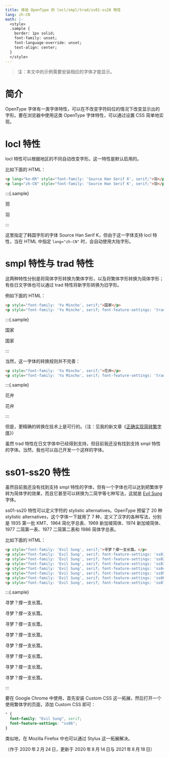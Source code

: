 ```yaml
---
title: 体验 OpenType 的 locl/smpl/trad/ss01-ss20 特性
lang: zh-CN
math: |-
  <style>
  .sample {
    border: 1px solid;
    font-family: unset;
    font-language-override: unset;
    text-align: center;
  }
  </style>
---
```


> 注：本文中的示例需要安装相应的字体才能显示。

# 简介

OpenType 字体有一类字体特性，可以在不改变字符码位的情况下改变显示出的字形。要在浏览器中使用这类 OpenType 字体特性，可以通过设置 CSS 简单地实现。

# locl 特性

locl 特性可以根据地区的不同自动改变字形。这一特性是默认启用的。

比如下面的 HTML：

```html
<p lang="ko-KR" style="font-family: 'Source Han Serif K', serif;">羽</p>
<p lang="zh-CN" style="font-family: 'Source Han Serif K', serif;">羽</p>
```

:::{.sample}
<p lang="ko-KR" style="font-family: 'Source Han Serif K', serif;">羽</p>
<p lang="zh-CN" style="font-family: 'Source Han Serif K', serif;">羽</p>
:::

这里指定了韩国字形的字体 Source Han Serif K，但由于这一字体支持 locl 特性，当在 HTML 中指定 `lang="zh-CN"` 时，会自动使用大陆字形。

# smpl 特性与 trad 特性

这两种特性分别是将简体字形转换为繁体字形，以及将繁体字形转换为简体字形；有些日文字体也可以通过 trad 特性将新字形转换为旧字形。

例如下面的 HTML：

```html
<p style="font-family: 'Yu Mincho', serif;">国家</p>
<p style="font-family: 'Yu Mincho', serif; font-feature-settings: 'trad';">国家</p>
```

:::{.sample}
<p style="font-family: 'Yu Mincho', serif;">国家</p>
<p style="font-family: 'Yu Mincho', serif; font-feature-settings: 'trad';">国家</p>
:::

当然，这一字体的转换规则并不完善：

```html
<p style="font-family: 'Yu Mincho', serif;">花弁</p>
<p style="font-family: 'Yu Mincho', serif; font-feature-settings: 'trad';">花弁</p>
```

:::{.sample}
<p style="font-family: 'Yu Mincho', serif;">花弁</p>
<p style="font-family: 'Yu Mincho', serif; font-feature-settings: 'trad';">花弁</p>
:::

但是，更精确的转换在技术上是可行的。（注：见我的新文章《[正确实现简转繁字体](https://ayaka.shn.hk/s2tfont/)》）

虽然 trad 特性在日文字体中已经得到支持，但目前我还没有找到支持 smpl 特性的字体。当然，我也可以自己开发一个这样的字体。

# ss01-ss20 特性

虽然目前我还没有找到支持 smpl 特性的字体，但有一个字体也可以达到把繁体字转为简体字的效果，而且它甚至可以转换为二简字等七种写法，这就是 [Evil Sung](https://github.com/ButTaiwan/evilsung) 字体。

ss01-ss20 特性可以定义字符的 stylistic alternatives。OpenType 预留了 20 种 stylistic alternatives，这个字体一下就用了 7 种，定义了汉字的各种写法，分别是 1935 第一批 KMT、1964 简化字总表、1969 新加坡简体、1974 新加坡简体、1977 二简第一表、1977 二简第二表和 1986 简体字总表。

比如下面的 HTML：

```html
<p style="font-family: 'Evil Sung', serif;">寻梦？撑一支长篙。</p>
<p style="font-family: 'Evil Sung', serif; font-feature-settings: 'ss01';">寻梦？撑一支长篙。</p>
<p style="font-family: 'Evil Sung', serif; font-feature-settings: 'ss02';">寻梦？撑一支长篙。</p>
<p style="font-family: 'Evil Sung', serif; font-feature-settings: 'ss03';">寻梦？撑一支长篙。</p>
<p style="font-family: 'Evil Sung', serif; font-feature-settings: 'ss04';">寻梦？撑一支长篙。</p>
<p style="font-family: 'Evil Sung', serif; font-feature-settings: 'ss05';">寻梦？撑一支长篙。</p>
<p style="font-family: 'Evil Sung', serif; font-feature-settings: 'ss06';">寻梦？撑一支长篙。</p>
<p style="font-family: 'Evil Sung', serif; font-feature-settings: 'ss07';">寻梦？撑一支长篙。</p>
```

:::{.sample}
<p style="font-family: 'Evil Sung', serif;">寻梦？撑一支长篙。</p>
<p style="font-family: 'Evil Sung', serif; font-feature-settings: 'ss01';">寻梦？撑一支长篙。</p>
<p style="font-family: 'Evil Sung', serif; font-feature-settings: 'ss02';">寻梦？撑一支长篙。</p>
<p style="font-family: 'Evil Sung', serif; font-feature-settings: 'ss03';">寻梦？撑一支长篙。</p>
<p style="font-family: 'Evil Sung', serif; font-feature-settings: 'ss04';">寻梦？撑一支长篙。</p>
<p style="font-family: 'Evil Sung', serif; font-feature-settings: 'ss05';">寻梦？撑一支长篙。</p>
<p style="font-family: 'Evil Sung', serif; font-feature-settings: 'ss06';">寻梦？撑一支长篙。</p>
<p style="font-family: 'Evil Sung', serif; font-feature-settings: 'ss07';">寻梦？撑一支长篙。</p>
:::

要在 Google Chrome 中使用，首先安装 Custom CSS 这一拓展，然后打开一个使用繁体字的页面，添加 Custom CSS 即可：

```css
* {
  font-family: "Evil Sung", serif;
  font-feature-settings: "ss06";
}
```

类似地，在 Mozilla Firefox 中也可以通过 Stylus 这一拓展解决。

（作于 2020&#8239;年&#8239;2&#8239;月&#8239;24&#8239;日，更新于 2020&#8239;年&#8239;8&#8239;月&#8239;14&#8239;日与 2021&#8239;年&#8239;8&#8239;月&#8239;18&#8239;日）

